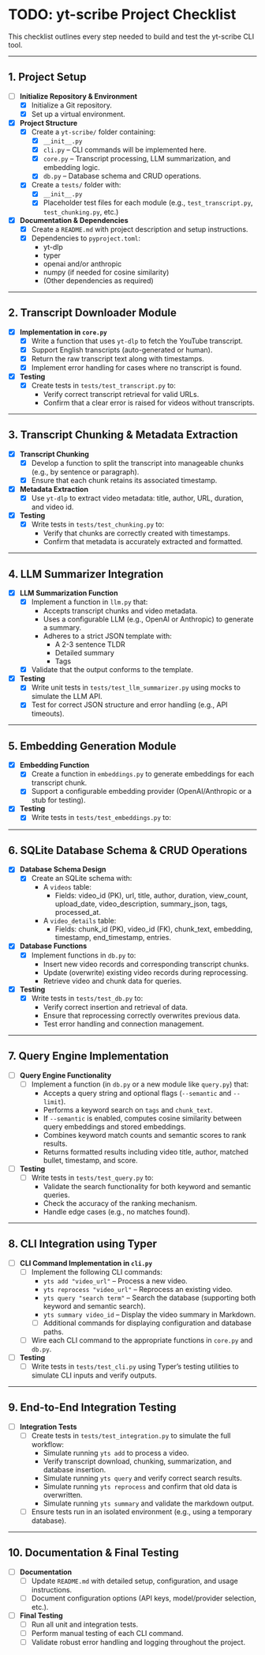# TODO: yt-scribe Project Checklist

This checklist outlines every step needed to build and test the yt-scribe CLI tool.

---

## 1. Project Setup
- [ ] **Initialize Repository & Environment**
  - [x] Initialize a Git repository.
  - [x] Set up a virtual environment.
- [x] **Project Structure**
  - [x] Create a `yt-scribe/` folder containing:
    - [x] `__init__.py`
    - [x] `cli.py` – CLI commands will be implemented here.
    - [x] `core.py` – Transcript processing, LLM summarization, and embedding logic.
    - [x] `db.py` – Database schema and CRUD operations.
  - [x] Create a `tests/` folder with:
    - [x] `__init__.py`
    - [x] Placeholder test files for each module (e.g., `test_transcript.py`, `test_chunking.py`, etc.)
- [x] **Documentation & Dependencies**
  - [x] Create a `README.md` with project description and setup instructions.
  - [x] Dependencies to `pyproject.toml`:
    - yt-dlp
    - typer
    - openai and/or anthropic
    - numpy (if needed for cosine similarity)
    - (Other dependencies as required)

---

## 2. Transcript Downloader Module
- [x] **Implementation in `core.py`**
  - [x] Write a function that uses `yt-dlp` to fetch the YouTube transcript.
  - [x] Support English transcripts (auto-generated or human).
  - [x] Return the raw transcript text along with timestamps.
  - [x] Implement error handling for cases where no transcript is found.
- [x] **Testing**
  - [x] Create tests in `tests/test_transcript.py` to:
    - Verify correct transcript retrieval for valid URLs.
    - Confirm that a clear error is raised for videos without transcripts.

---

## 3. Transcript Chunking & Metadata Extraction
- [x] **Transcript Chunking**
  - [x] Develop a function to split the transcript into manageable chunks (e.g., by sentence or paragraph).
  - [x] Ensure that each chunk retains its associated timestamp.
- [x] **Metadata Extraction**
  - [x] Use `yt-dlp` to extract video metadata: title, author, URL, duration, and video id.
- [x] **Testing**
  - [x] Write tests in `tests/test_chunking.py` to:
    - Verify that chunks are correctly created with timestamps.
    - Confirm that metadata is accurately extracted and formatted.

---

## 4. LLM Summarizer Integration
- [x] **LLM Summarization Function**
  - [x] Implement a function in `llm.py` that:
    - Accepts transcript chunks and video metadata.
    - Uses a configurable LLM (e.g., OpenAI or Anthropic) to generate a summary.
    - Adheres to a strict JSON template with:
      - A 2-3 sentence TLDR
      - Detailed summary
      - Tags
  - [x] Validate that the output conforms to the template.
- [x] **Testing**
  - [x] Write unit tests in `tests/test_llm_summarizer.py` using mocks to simulate the LLM API.
  - [x] Test for correct JSON structure and error handling (e.g., API timeouts).

---

## 5. Embedding Generation Module
- [x] **Embedding Function**
  - [x] Create a function in `embeddings.py` to generate embeddings for each transcript chunk.
  - [x] Support a configurable embedding provider (OpenAI/Anthropic or a stub for testing).
- [x] **Testing**
  - [x] Write tests in `tests/test_embeddings.py` to:

---

## 6. SQLite Database Schema & CRUD Operations
- [x] **Database Schema Design**
  - [x] Create an SQLite schema with:
    - A `videos` table:
      - Fields: video_id (PK), url, title, author, duration, view_count, upload_date, video_description, summary_json, tags, processed_at.
    - A `video_details` table:
      - Fields: chunk_id (PK), video_id (FK), chunk_text, embedding, timestamp, end_timestamp, entries.
- [x] **Database Functions**
  - [x] Implement functions in `db.py` to:
    - Insert new video records and corresponding transcript chunks.
    - Update (overwrite) existing video records during reprocessing.
    - Retrieve video and chunk data for queries.
- [x] **Testing**
  - [x] Write tests in `tests/test_db.py` to:
    - Verify correct insertion and retrieval of data.
    - Ensure that reprocessing correctly overwrites previous data.
    - Test error handling and connection management.

---

## 7. Query Engine Implementation
- [ ] **Query Engine Functionality**
  - [ ] Implement a function (in `db.py` or a new module like `query.py`) that:
    - Accepts a query string and optional flags (`--semantic` and `--limit`).
    - Performs a keyword search on `tags` and `chunk_text`.
    - If `--semantic` is enabled, computes cosine similarity between query embeddings and stored embeddings.
    - Combines keyword match counts and semantic scores to rank results.
    - Returns formatted results including video title, author, matched bullet, timestamp, and score.
- [ ] **Testing**
  - [ ] Write tests in `tests/test_query.py` to:
    - Validate the search functionality for both keyword and semantic queries.
    - Check the accuracy of the ranking mechanism.
    - Handle edge cases (e.g., no matches found).

---

## 8. CLI Integration using Typer
- [ ] **CLI Command Implementation in `cli.py`**
  - [ ] Implement the following CLI commands:
    - `yts add "video_url"` – Process a new video.
    - `yts reprocess "video_url"` – Reprocess an existing video.
    - `yts query "search term"` – Search the database (supporting both keyword and semantic search).
    - `yts summary video_id` – Display the video summary in Markdown.
    - [ ] Additional commands for displaying configuration and database paths.
  - [ ] Wire each CLI command to the appropriate functions in `core.py` and `db.py`.
- [ ] **Testing**
  - [ ] Write tests in `tests/test_cli.py` using Typer’s testing utilities to simulate CLI inputs and verify outputs.

---

## 9. End-to-End Integration Testing
- [ ] **Integration Tests**
  - [ ] Create tests in `tests/test_integration.py` to simulate the full workflow:
    - Simulate running `yts add` to process a video.
    - Verify transcript download, chunking, summarization, and database insertion.
    - Simulate running `yts query` and verify correct search results.
    - Simulate running `yts reprocess` and confirm that old data is overwritten.
    - Simulate running `yts summary` and validate the markdown output.
  - [ ] Ensure tests run in an isolated environment (e.g., using a temporary database).

---

## 10. Documentation & Final Testing
- [ ] **Documentation**
  - [ ] Update `README.md` with detailed setup, configuration, and usage instructions.
  - [ ] Document configuration options (API keys, model/provider selection, etc.).
- [ ] **Final Testing**
  - [ ] Run all unit and integration tests.
  - [ ] Perform manual testing of each CLI command.
  - [ ] Validate robust error handling and logging throughout the project.
